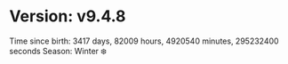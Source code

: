 # Version: v9.4.8
Time since birth: 3417 days, 82009 hours, 4920540 minutes, 295232400 seconds
Season: Winter ❄️

